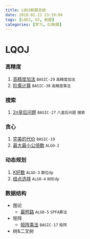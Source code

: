 ```yaml
---
title: LQOJ刷题总结
date: 2018-02-21 23:19:04
tags: [LQOJ, OJ, 刷题]
categories: [学习, OJ刷题]
---
```




# LQOJ



### 高精度

1. [高精度加法](https://github.com/hushhw/LQOJ/blob/master/BASIC/BASIC-29%20%E9%AB%98%E7%B2%BE%E5%BA%A6%E5%8A%A0%E6%B3%95.cpp)  `BASIC-29` `高精度加法` 
2. [阶乘计算](https://github.com/hushhw/LQOJ/blob/master/BASIC/BASIC-30%20%E9%98%B6%E4%B9%98%E8%AE%A1%E7%AE%97.cpp) `BASIC-30`  `高精度乘法`



### 搜索

1. [2n皇后问题](https://github.com/hushhw/LQOJ/blob/master/BASIC/BASIC-27%202n%E7%9A%87%E5%90%8E%E9%97%AE%E9%A2%98.cpp) `BASIC-27` `八皇后问题` `搜索`



### 贪心

1. [完美的代价](https://github.com/hushhw/LQOJ/blob/master/BASIC/BASIC-19%20%E5%AE%8C%E7%BE%8E%E7%9A%84%E4%BB%A3%E4%BB%B7.cpp) `BASIC-19`
2. [最大最小公倍数](https://github.com/hushhw/LQOJ/blob/master/ALGO/ALGO-002%20%E6%9C%80%E5%A4%A7%E6%9C%80%E5%B0%8F%E5%85%AC%E5%80%8D%E6%95%B0(%E8%B4%AA%E5%BF%83).cpp) `ALGO-2` 



### 动态规划

1. [K好数](https://github.com/hushhw/LQOJ/blob/master/ALGO/ALGO-003%20K%E5%A5%BD%E6%95%B0.cpp) `ALGO-3` `数位dp`
2. [结点选择](https://github.com/hushhw/LQOJ/blob/master/ALGO/ALGO-004%20%E7%BB%93%E7%82%B9%E9%80%89%E6%8B%A9.cpp) `ALGO-4` `树形dp`



### 数据结构

- 图论
  - [最短路](https://github.com/hushhw/LQOJ/blob/master/ALGO/ALGO-005%20%E6%9C%80%E7%9F%AD%E8%B7%AF.cpp) `ALGO-5` `SPFA算法`
- 矩阵
  - [矩阵乘法](https://github.com/hushhw/LQOJ/blob/master/BASIC/BASIC-17%20%E7%9F%A9%E9%98%B5%E4%B9%98%E6%B3%95.cpp) `BASIC-17` `矩阵`
- 树&二叉树
